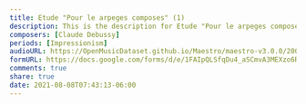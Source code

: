 ```yaml
---
title: Etude "Pour le arpeges composes" (1)
description: This is the description for Etude "Pour le arpeges composes" by Claude Debussy
composers: [Claude Debussy]
periods: [Impressionism]
audioURL: https://OpenMusicDataset.github.io/Maestro/maestro-v3.0.0/2009/MIDI-Unprocessed_11_R1_2009_01-05_ORIG_MID--AUDIO_11_R1_2009_11_R1_2009_02_WAV.midi
formURL: https://docs.google.com/forms/d/e/1FAIpQLSfqDu4_aSCmvA3MEXzo6R5l2Yd5dJZJwSdt6aQnzl86KEU6rg/viewform
comments: true
share: true
date: 2021-08-08T07:43:13-06:00
---
```

